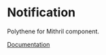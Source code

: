 # Notification

Polythene for Mithril component.

[Documentation](https://github.com/ArthurClemens/polythene/blob/master/packages/docs/components/mithril/snackbar.md)
